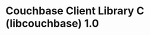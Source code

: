 <a id="couchbase-sdk-c-1-0"></a>

# Couchbase Client Library C (libcouchbase) 1.0

<a id="getting-started"></a>
